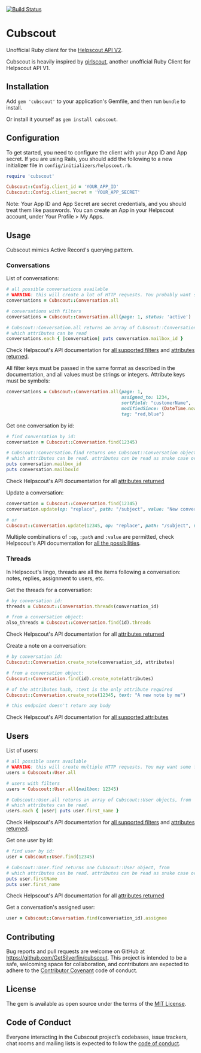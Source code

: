 [![Build Status](https://travis-ci.org/GetSilverfin/cubscout.svg?branch=master)](https://travis-ci.org/GetSilverfin/cubscout)

# Cubscout

Unofficial Ruby client for the [Helpscout API V2](https://developer.helpscout.com/mailbox-api/). 

Cubscout is heavily inspired by [girlscout](https://github.com/omise/girlscout), another unofficial Ruby Client for Helpscout API V1.

## Installation

Add `gem 'cubscout'` to your application's Gemfile, and then run `bundle` to install.

Or install it yourself as `gem install cubscout`.

## Configuration

To get started, you need to configure the client with your App ID and App secret. If you are using Rails, you should add the following to a new initializer file in `config/initializers/helpscout.rb`.

```ruby
require 'cubscout'

Cubscout::Config.client_id = 'YOUR_APP_ID'
Cubscout::Config.client_secret = 'YOUR_APP_SECRET'
```

Note: Your App ID and App Secret are secret credentials, and you should treat them like passwords. You can create an App in your Helpscout account, under Your Profile > My Apps.

## Usage

Cubscout mimics Active Record's querying pattern.

### Conversations

List of conversations:

```ruby
# all possible conversations available
# WARNING: this will create a lot of HTTP requests. You probably want some filtering.
conversations = Cubscout::Conversation.all

# conversations with filters
conversations = Cubscout::Conversation.all(page: 1, status: 'active')

# Cubscout::Conversation.all returns an array of Cubscout::Conversation objects, from
# which attributes can be read
conversations.each { |conversation| puts conversation.mailbox_id }
```

Check Helpscout's API documentation for [all supported filters](https://developer.helpscout.com/mailbox-api/endpoints/conversations/list/#url-parameters) and [attributes returned](https://developer.helpscout.com/mailbox-api/endpoints/conversations/list/#response).

All filter keys must be passed in the same format as described in the documentation, and all values must be strings or integers. Attribute keys must be symbols:

```ruby
conversations = Cubscout::Conversation.all(page: 1,
                                           assigned_to: 1234,
                                           sortField: "customerName",
                                           modifiedSince: (DateTime.now - 4).to_time.utc.iso8601,
                                           tag: "red,blue")
```

Get one conversation by id:

```ruby
# find conversation by id:
conversation = Cubscout::Conversation.find(12345)

# Cubscout::Conversation.find returns one Cubscout::Conversation object, from
# which attributes can be read. attributes can be read as snake case or camel case.
puts conversation.mailbox_id
puts conversation.mailboxId
```

Check Helpscout's API documentation for all [attributes returned](https://developer.helpscout.com/mailbox-api/endpoints/conversations/get/#response)

Update a conversation:

```ruby
conversation = Cubscout::Conversation.find(12345)
conversation.update(op: "replace", path: "/subject", value: "New conversation subject")

# or
Cubscout::Conversation.update(12345, op: "replace", path: "/subject", value: "New conversation subject")
```

Multiple combinations of `:op`, `:path` and `:value` are permitted, check Helpscout's API documentation for [all the possibilities](https://developer.helpscout.com/mailbox-api/endpoints/conversations/update/#valid-paths-and-operations).

### Threads

In Helpscout's lingo, threads are all the items following a conversation: notes, replies, assignment to users, etc.

Get the threads for a conversation:

```ruby
# by conversation id:
threads = Cubscout::Conversation.threads(conversation_id)

# from a conversation object:
also_threads = Cubscout::Conversation.find(id).threads
```

Check Helpscout's API documentation for all [attributes returned](https://developer.helpscout.com/mailbox-api/endpoints/conversations/threads/list/#response)

Create a note on a conversation:

```ruby
# by conversation id:
Cubscout::Conversation.create_note(conversation_id, attributes)

# from a conversation object:
Cubscout::Conversation.find(id).create_note(attributes)

# of the attributes hash, :text is the only attribute required
Cubscout::Conversation.create_note(12345, text: "A new note by me")

# this endpoint doesn't return any body
```

Check Helpscout's API documentation for [all supported attributes](https://developer.helpscout.com/mailbox-api/endpoints/conversations/threads/note/#request-fields)

## Users

List of users:

```ruby
# all possible users available
# WARNING: this will create multiple HTTP requests. You may want some filtering.
users = Cubscout::User.all

# users with filters
users = Cubscout::User.all(mailbox: 12345)

# Cubscout::User.all returns an array of Cubscout::User objects, from
# which attributes can be read.
users.each { |user| puts user.first_name }
```

Check Helpscout's API documentation for [all supported filters](https://developer.helpscout.com/mailbox-api/endpoints/users/list/#url-parameters) and [attributes returned](https://developer.helpscout.com/mailbox-api/endpoints/users/list/#response).

Get one user by id:

```ruby
# find user by id:
user = Cubscout::User.find(12345)

# Cubscout::User.find returns one Cubscout::User object, from
# which attributes can be read. attributes can be read as snake case or camel case.
puts user.firstName
puts user.first_name
```

Check Helpscout's API documentation for all [attributes returned](https://developer.helpscout.com/mailbox-api/endpoints/users/get/#response)

Get a conversation's assigned user:

```ruby
user = Cubscout::Conversation.find(conversation_id).assignee
```

## Contributing

Bug reports and pull requests are welcome on GitHub at https://github.com/GetSilverfin/cubscout. This project is intended to be a safe, welcoming space for collaboration, and contributors are expected to adhere to the [Contributor Covenant](http://contributor-covenant.org) code of conduct.

## License

The gem is available as open source under the terms of the [MIT License](https://opensource.org/licenses/MIT).

## Code of Conduct

Everyone interacting in the Cubscout project’s codebases, issue trackers, chat rooms and mailing lists is expected to follow the [code of conduct](https://github.com/GetSilverfin/cubscout/blob/master/CODE_OF_CONDUCT.md).
